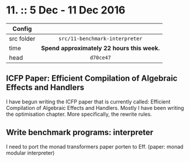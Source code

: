 # 11. :: 5 Dec - 11 Dec 2016
| Config        |          |
| ------------- |:--------:|
| src folder    | `src/11-benchmark-interpreter` |
| time          | **Spend approximately 22 hours this week.**      |
| head          | `d70ce47`      |

## ICFP Paper: Efficient Compilation of Algebraic Effects and Handlers
I have begun writing the ICFP paper that is currently called: Efficient Compilation of Algebraic Effects and Handlers.
Mostly I have been writing the optimisation chapter. More specifically, the rewrite rules.

## Write benchmark programs: interpreter
I need to port the monad transformers paper porten to Eff. (paper: monad modular interpreter)
